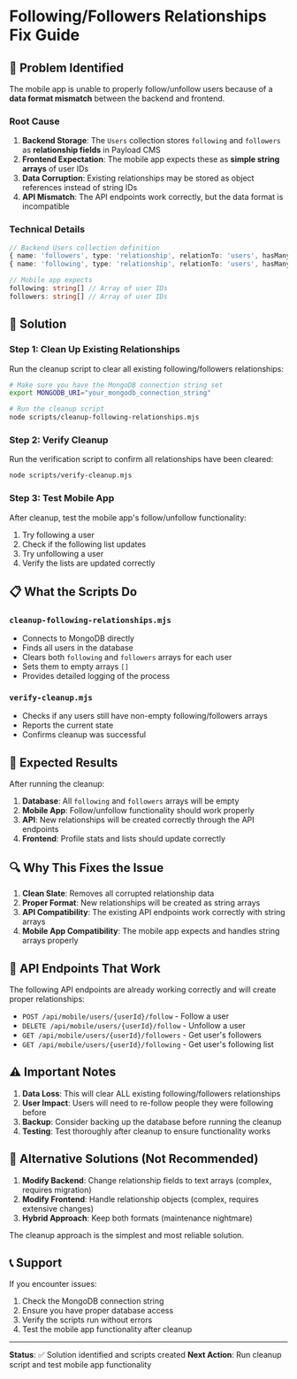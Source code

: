 # Following/Followers Relationships Fix Guide

## 🚨 Problem Identified

The mobile app is unable to properly follow/unfollow users because of a **data format mismatch** between the backend and frontend.

### Root Cause

1. **Backend Storage**: The `Users` collection stores `following` and `followers` as **relationship fields** in Payload CMS
2. **Frontend Expectation**: The mobile app expects these as **simple string arrays** of user IDs
3. **Data Corruption**: Existing relationships may be stored as object references instead of string IDs
4. **API Mismatch**: The API endpoints work correctly, but the data format is incompatible

### Technical Details

```typescript
// Backend Users collection definition
{ name: 'followers', type: 'relationship', relationTo: 'users', hasMany: true }
{ name: 'following', type: 'relationship', relationTo: 'users', hasMany: true }

// Mobile app expects
following: string[] // Array of user IDs
followers: string[] // Array of user IDs
```

## 🔧 Solution

### Step 1: Clean Up Existing Relationships

Run the cleanup script to clear all existing following/followers relationships:

```bash
# Make sure you have the MongoDB connection string set
export MONGODB_URI="your_mongodb_connection_string"

# Run the cleanup script
node scripts/cleanup-following-relationships.mjs
```

### Step 2: Verify Cleanup

Run the verification script to confirm all relationships have been cleared:

```bash
node scripts/verify-cleanup.mjs
```

### Step 3: Test Mobile App

After cleanup, test the mobile app's follow/unfollow functionality:

1. Try following a user
2. Check if the following list updates
3. Try unfollowing a user
4. Verify the lists are updated correctly

## 📋 What the Scripts Do

### `cleanup-following-relationships.mjs`

- Connects to MongoDB directly
- Finds all users in the database
- Clears both `following` and `followers` arrays for each user
- Sets them to empty arrays `[]`
- Provides detailed logging of the process

### `verify-cleanup.mjs`

- Checks if any users still have non-empty following/followers arrays
- Reports the current state
- Confirms cleanup was successful

## 🎯 Expected Results

After running the cleanup:

1. **Database**: All `following` and `followers` arrays will be empty
2. **Mobile App**: Follow/unfollow functionality should work properly
3. **API**: New relationships will be created correctly through the API endpoints
4. **Frontend**: Profile stats and lists should update correctly

## 🔍 Why This Fixes the Issue

1. **Clean Slate**: Removes all corrupted relationship data
2. **Proper Format**: New relationships will be created as string arrays
3. **API Compatibility**: The existing API endpoints work correctly with string arrays
4. **Mobile App Compatibility**: The mobile app expects and handles string arrays properly

## 🚀 API Endpoints That Work

The following API endpoints are already working correctly and will create proper relationships:

- `POST /api/mobile/users/{userId}/follow` - Follow a user
- `DELETE /api/mobile/users/{userId}/follow` - Unfollow a user
- `GET /api/mobile/users/{userId}/followers` - Get user's followers
- `GET /api/mobile/users/{userId}/following` - Get user's following list

## ⚠️ Important Notes

1. **Data Loss**: This will clear ALL existing following/followers relationships
2. **User Impact**: Users will need to re-follow people they were following before
3. **Backup**: Consider backing up the database before running the cleanup
4. **Testing**: Test thoroughly after cleanup to ensure functionality works

## 🔄 Alternative Solutions (Not Recommended)

1. **Modify Backend**: Change relationship fields to text arrays (complex, requires migration)
2. **Modify Frontend**: Handle relationship objects (complex, requires extensive changes)
3. **Hybrid Approach**: Keep both formats (maintenance nightmare)

The cleanup approach is the simplest and most reliable solution.

## 📞 Support

If you encounter issues:

1. Check the MongoDB connection string
2. Ensure you have proper database access
3. Verify the scripts run without errors
4. Test the mobile app functionality after cleanup

---

**Status**: ✅ Solution identified and scripts created
**Next Action**: Run cleanup script and test mobile app functionality
